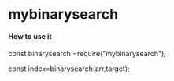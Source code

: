 # mybinarysearch

#### How to use it

const binarysearch =require("mybinarysearch");

  const index=binarysearch(arr,target);

